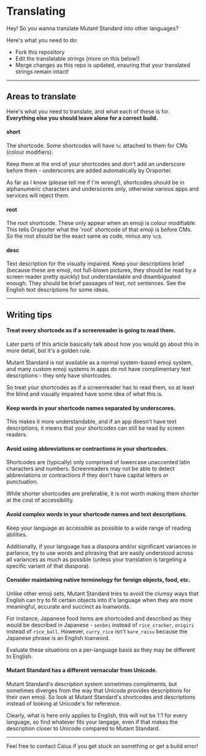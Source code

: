 # Translating

Hey! So you wanna translate Mutant Standard into other languages?

Here's what you need to do:

- Fork this repository
- Edit the translatable strings (more on this below!)
- Merge changes as this repo is updated, ensuring that your translated strings remain intact!

---

## Areas to translate

Here's what you need to translate, and what each of these is for. **Everything else you should leave alone for a correct build.**

#### short
The shortcode. Some shortcodes will have `%c` attached to them for CMs (colour modifiers).

Keep them at the end of your shortcodes and don't add an underscore before them - underscores are added automatically by Orxporter.

As far as I know (please tell me if I'm wrong!), shortcodes should be in alphanumeric characters and underscores only, otherwise various apps and services will reject them.


#### root

The root shortcode. These only appear when an emoji is colour modifiable. This tells Orxporter what the 'root' shortcode of that emoji is before CMs. So the root should be the exact same as code, minus any `%c`s.

#### desc

Text description for the visually impaired. Keep your descriptions brief (because these are emoji, not full-blown pictures, they should be read by a screen reader pretty quickly) but understandable and disambiguated enough. They should be brief passages of text, not sentences. See the English text descriptions for some ideas.


----

## Writing tips

#### Treat every shortcode as if a screenreader is going to read them.

Later parts of this article basically talk about how you would go about this in more detail, but it's a golden rule.

Mutant Standard is not available as a normal system-based emoji system, and many custom emoji systems in apps do not have complimentary text descriptions - they only have shortcodes.

So treat your shortcodes as if a screenreader has to read them, so at least the blind and visually impaired have some idea of what this is.


#### Keep words in your shortcode names separated by underscores. 

This makes it more understandable, and if an app doesn't have text descriptions, it means that your shortcodes can still be read by screen readers.

#### Avoid using abbreviations or contractions in your shortcodes.

Shortcodes are (typically) only comprised of lowercase unaccented latin characters and numbers. Screenreaders may not be able to detect abbreviations or contractions if they don't have capital letters or punctuation.

While shorter shortcodes are preferable, it is not worth making them shorter at the cost of accessibility.

#### Avoid complex words in your shortcode names and text descriptions.

Keep your language as accessible as possible to a wide range of reading abilities.

Additionally, if your language has a diaspora and/or significant variances in parlance, try to use words and phrasing that are easily understood across all variances as much as possible (unless your translation is targeting a specific variant of that diaspora).


#### Consider maintaining native terminology for foreign objects, food, etc.

Unlike other emoji sets, Mutant Standard tries to avoid the clumsy ways that English can try to fit certain objects into it's language when they are more meaningful, accurate and succinct as loanwords.

For instance, Japanese food items are shortcoded and described as they would be described in Japanese - `senbei` instead of `rice_cracker`, `onigiri` instead of `rice_ball`. However, `curry_rice` isn't `kare_raisu` because the Japanese phrase is an English loanword.

Evaluate these situations on a per-language basis as they may be different to English.


#### Mutant Standard has a different vernacular from Unicode.

Mutant Standard's description system sometimes compliments, but sometimes diverges from the way that Unicode provides descriptions for their own emoji. So look at Mutant Standard's shortcodes and descriptions instead of looking at Unicode's for reference.

Clearly, what is here only applies to English, this will not be 1:1 for every language, so find whatever fits your langage, even if that makes the description closer to Unicode compared to Mutant Standard.



----



Feel free to contact Caius if you get stuck on something or get a build error!
